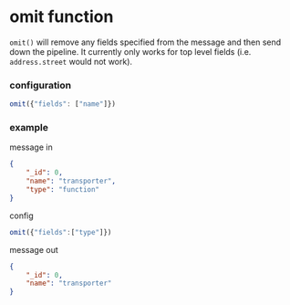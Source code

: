# omit function

`omit()` will remove any fields specified from the message and then send down the pipeline. It currently only works for top level fields (i.e. `address.street` would not work).

### configuration

```javascript
omit({"fields": ["name"]})
```

### example

message in
```JSON
{
    "_id": 0,
    "name": "transporter",
    "type": "function"
}
```

config
```javascript
omit({"fields":["type"]})
```

message out
```JSON
{
    "_id": 0,
    "name": "transporter"
}
```